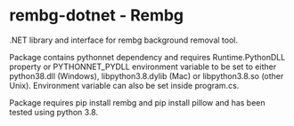 # rembg-dotnet - Rembg

.NET library and interface for rembg background removal tool.

Package contains pythonnet dependency and requires Runtime.PythonDLL property or PYTHONNET_PYDLL environment variable to be set to either python38.dll (Windows), libpython3.8.dylib (Mac) or libpython3.8.so (other Unix). Environment variable can also be set inside program.cs.

Package requires pip install rembg and pip install pillow and has been tested using python 3.8.

